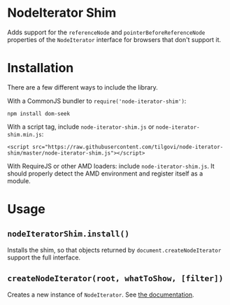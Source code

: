 NodeIterator Shim
=================

Adds support for the `referenceNode` and `pointerBeforeReferenceNode`
properties of the `NodeIterator` interface for browsers that don't support it.

Installation
============

There are a few different ways to include the library.

With a CommonJS bundler to `require('node-iterator-shim')`:

    npm install dom-seek

With a script tag, include `node-iterator-shim.js` or
`node-iterator-shim.min.js`:

    <script src="https://raw.githubusercontent.com/tilgovi/node-iterator-shim/master/node-iterator-shim.js"></script>

With RequireJS or other AMD loaders: include `node-iterator-shim.js`. It should
properly detect the AMD environment and register itself as a module.

Usage
=====

## `nodeIteratorShim.install()`

Installs the shim, so that objects returned by `document.createNodeIterator`
support the full interface.

## `createNodeIterator(root, whatToShow, [filter])`

Creates a new instance of `NodeIterator`.
See [the documentation](https://developer.mozilla.org/en-US/docs/Web/API/NodeIterator]).
